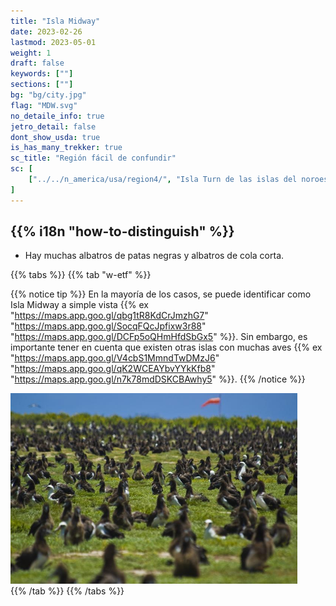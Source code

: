```yaml
---
title: "Isla Midway"
date: 2023-02-26
lastmod: 2023-05-01
weight: 1
draft: false
keywords: [""]
sections: [""]
bg: "bg/city.jpg"
flag: "MDW.svg"
no_detaile_info: true
jetro_detail: false
dont_show_usda: true
is_has_many_trekker: true
sc_title: "Región fácil de confundir"
sc: [
    ["../../n_america/usa/region4/", "Isla Turn de las islas del noroeste de Hawái"],
]
---
```


<div class="main-desciption country-description">
    <h2 class="section-title">{{% i18n "how-to-distinguish" %}}</h2>
    <ul class="rule-list">
        <li>Hay muchas albatros de patas negras y albatros de cola corta.</li>
    </ul>
</div>

{{% tabs %}}
{{% tab "w-etf" %}}

{{% notice tip %}}
En la mayoría de los casos, se puede identificar como Isla Midway a simple vista {{% ex "https://maps.app.goo.gl/qbg1tR8KdCrJmzhG7" "https://maps.app.goo.gl/SocqFQcJpfixw3r88" "https://maps.app.goo.gl/DCFp5oQHmHfdSbGx5" %}}. Sin embargo, es importante tener en cuenta que existen otras islas con muchas aves {{% ex "https://maps.app.goo.gl/V4cbS1MmndTwDMzJ6" "https://maps.app.goo.gl/qK2WCEAYbvYYkKfb8" "https://maps.app.goo.gl/n7k78mdDSKCBAwhy5" %}}.
{{% /notice %}}
<div class="googlemap-if no-margin">
<img src="./us_navy_100602_n_2.jpg" width="91%">
</div>
{{% /tab %}}
{{% /tabs  %}}

